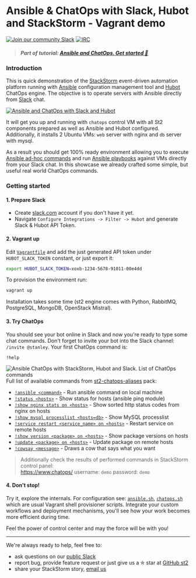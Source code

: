 Ansible & ChatOps with Slack, Hubot and StackStorm - Vagrant demo
===========
[![Join our community Slack](https://stackstorm-community.herokuapp.com/badge.svg)](https://stackstorm.typeform.com/to/K76GRP) [![IRC](https://img.shields.io/irc/%23stackstorm.png)](http://webchat.freenode.net/?channels=stackstorm)
> ##### Part of tutorial: [Ansible and ChatOps. Get started :rocket:](https://stackstorm.com/2015/06/24/ansible-chatops-get-started-%f0%9f%9a%80/)

### Introduction
This is quick demonstration of the [StackStorm](http://stackstorm.com/) event-driven automation platform running with [Ansible](http://ansible.com/) configuration management tool and [Hubot](https://hubot.github.com/) ChatOps engine. The objective is to operate servers with Ansible directly from [Slack](http://slack.com/) chat.

[![Ansible and ChatOps with Slack and Hubot](http://i.imgur.com/HWN8T78.png)](https://stackstorm.com/2015/06/24/ansible-chatops-get-started-%f0%9f%9a%80/)

It will get you up and running with `chatops` control VM with all St2 components prepared as well as Ansible and Hubot configured.
Additionally, it installs 2 Ubuntu VMs: `web` server with nginx and `db` server with mysql.

As a result you should get 100% ready environment allowing you to execute [Ansible ad-hoc commands](http://docs.ansible.com/intro_adhoc.html) and run [Ansible playbooks](http://docs.ansible.com/playbooks.html) against VMs directly from your Slack chat. In this showcase we already crafted some simple, but useful real world ChatOps commands.

### Getting started

#### 1. Prepare Slack
* Create [slack.com](http://slack.com/) account if you don't have it yet.
* Navigate `Configure Integrations -> Filter -> Hubot` and generate Slack & Hubot API Token.

#### 2. Vagrant up
Edit [`Vagrantfile`](Vagrantfile#L5) and add the just generated API token under `HUBOT_SLACK_TOKEN` constant, or just export it:
```sh
export HUBOT_SLACK_TOKEN=xoxb-1234-5678-91011-00e4dd
```

To provision the environment run:
```sh
vagrant up
```
Installation takes some time (st2 engine comes with Python, RabbitMQ, PostgreSQL, MongoDB, OpenStack Mistral).

#### 3. Try ChatOps
You should see your bot online in Slack and now you're ready to type some chat commands. Don't forget to invite your bot into the Slack channel: `/invite @stanley`. Your first ChatOps command is: 
```
!help
```
![Ansible ChatOps with StackStorm, Hubot and Slack. List of ChatOps commands](https://i.imgur.com/LGLey2m.png)
Full list of available commands from [st2-chatops-aliases](https://github.com/armab/st2-chatops-aliases) pack:
* [`!ansible <command>`](https://i.imgur.com/9xEgfP6.png) - Run ansible command on local machine
* [`!status <hosts>`](https://i.imgur.com/ZOZgGnz.png) - Show status for hosts (ansible ping module)
* [`!show nginx stats on <hosts>`](https://i.imgur.com/Wsvdx3W.png) - Show sorted http status codes from nginx on hosts
* [`!show mysql processlist <hosts=db>`](https://i.imgur.com/RxePho1.png) - Show MySQL processlist
* [`!service restart <service_name> on <hosts>`](https://i.imgur.com/rNsHdtK.png) - Restart service on remote hosts
* [`!show version <package> on <hosts>`](https://i.imgur.com/M8hTv9W.png) - Show package versions on hosts
* [`!update <package> on <hosts>`](https://i.imgur.com/wotBnvA.png) - Update package on remote hosts
* [`!cowsay <message>`](https://i.imgur.com/mCYHFM6.png) - Draws a cow that says what you want

> Additionally check the results of performed commands in StackStorm control panel:  
https://www.chatops/
username: `demo`
password: `demo`

#### 4. Don't stop!
Try it, explore the internals. For configuration see: [`ansible.sh`](ansible.sh), [`chatops.sh`](chatops.sh) which are usual Vagrant shell provisioner scripts.
Integrate your custom workflows and deployment mechanisms, you'll see how your work becomes more efficient during time.

Feel the power of control center and may the force will be with you!

----
We're always ready to help, feel free to:
* ask questions on our [public Slack](https://stackstorm.typeform.com/to/K76GRP)
* report bug, provide feature request or just give us a ✮ star at [GitHub st2](https://github.com/StackStorm/st2)
* share your StackStorm story, [email us](mailto:support@stackstorm.com)
